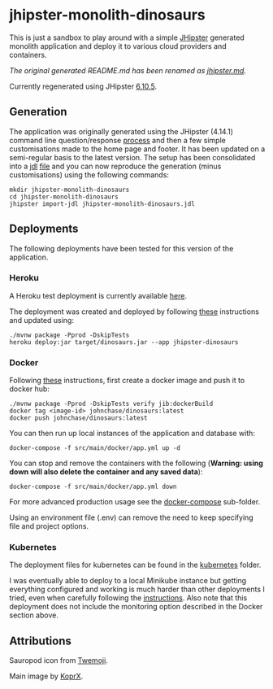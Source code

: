 # jhipster-monolith-dinosaurs

This is just a sandbox to play around with a simple [JHipster](https://www.jhipster.tech/) generated monolith application and
deploy it to various cloud providers and containers.

_The original generated README.md has been renamed as [jhipster.md](jhipster.md)._

Currently regenerated using JHipster [6.10.5](https://www.jhipster.tech/documentation-archive/v6.10.5).

## Generation

The application was originally generated using the JHipster (4.14.1) command line question/response [process](https://www.jhipster.tech/creating-an-app/)
and then a few simple customisations made to the home page and footer. It has been updated on a semi-regular basis to the latest
version. The setup has been consolidated into a [jdl](https://www.jhipster.tech/jdl/) [file](https://github.com/RatJuggler/jhipster-jdl/blob/master/jhipster-monolith-dinosaurs.jdl)
and you can now reproduce the generation (minus customisations) using the following commands:

    mkdir jhipster-monolith-dinosaurs
    cd jhipster-monolith-dinosaurs
    jhipster import-jdl jhipster-monolith-dinosaurs.jdl

## Deployments

The following deployments have been tested for this version of the application.

### Heroku

A Heroku test deployment is currently available [here](https://jhipster-dinosaurs.herokuapp.com/).

The deployment was created and deployed by following [these](https://www.jhipster.tech/heroku/) instructions and updated using:

    ./mvnw package -Pprod -DskipTests
    heroku deploy:jar target/dinosaurs.jar --app jhipster-dinosaurs

### Docker

Following [these](https://www.jhipster.tech/docker-compose/) instructions, first create a docker image and push it to docker hub:

    ./mvnw package -Pprod -DskipTests verify jib:dockerBuild
    docker tag <image-id> johnchase/dinosaurs:latest
    docker push johnchase/dinosaurs:latest

You can then run up local instances of the application and database with:

    docker-compose -f src/main/docker/app.yml up -d

You can stop and remove the containers with the following (**Warning: using down will also delete the container and any
saved data**):

    docker-compose -f src/main/docker/app.yml down

For more advanced production usage see the [docker-compose](https://github.com/RatJuggler/jhipster-monolith-dinosaurs/tree/master/docker-compose)
sub-folder.

Using an environment file (.env) can remove the need to keep specifying file and project options.

### Kubernetes

The deployment files for kubernetes can be found in the [kubernetes](https://github.com/RatJuggler/jhipster-monolith-dinosaurs/tree/master/kubernetes)
folder.

I was eventually able to deploy to a local Minikube instance but getting everything configured and working is much harder than
other deployments I tried, even when carefully following the [instructions](https://www.jhipster.tech/kubernetes/). Also note that
this deployment does not include the monitoring option described in the Docker section above.

## Attributions

Sauropod icon from [Twemoji](https://twemoji.twitter.com/content/twemoji-twitter/en.html).

Main image by [KoprX](https://commons.wikimedia.org/wiki/User:KoprX).
